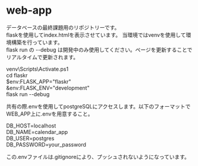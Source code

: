 # web-app
データベースの最終課題用のリポジトリーです。  
flaskを使用してindex.htmlを表示させています。 
当環境ではvenvを使用して環境構築を行っています。  
flask run の --debug は開発中のみ使用してください。ページを更新することでリアルタイムで更新されます。  
   
venv\Scripts\Activate.ps1  
cd flaskr  
$env:FLASK_APP="flaskr"  
&env:FLASK_ENV="development"  
flask run --debug  
  
共有の際.envを使用してpostgreSQLにアクセスします。以下のフォーマットでWEB_APP上に.envを用意すること。  
  
DB_HOST=localhost  
DB_NAME=calendar_app  
DB_USER=postgres  
DB_PASSWORD=your_password    
  
この.envファイルは.gitignoreにより、プッシュされないようになっています。